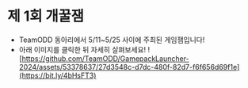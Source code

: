 # 제 1회 개꿀잼
- TeamODD 동아리에서 5/11~5/25 사이에 주최된 게임잼입니다!
- 아래 이미지를 클릭한 뒤 자세히 살펴보세요!
![https://github.com/TeamODD/GamepackLauncher-2024/assets/53378637/27d3548c-d7dc-480f-82d7-f6f656d69f1e](https://bit.ly/4bHsFT3)